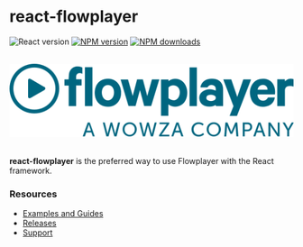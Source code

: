 # react-flowplayer
![React version](https://img.shields.io/badge/react->=17.0.2-green?style=flat)
[![NPM version](https://img.shields.io/npm/v/@flowplayer/react-flowplayer.svg?style=flat)](https://npmjs.com/package/@flowplayer/react-flowplayer) 
[![NPM downloads](https://img.shields.io/npm/dm/@flowplayer/react-flowplayer.svg?style=flat)](https://npmjs.com/package/@flowplayer/react-flowplayer)

<br>
<div>
<a href="https://www.wowza.com">
  <img src="./logo.svg" width="640">
</a>
</div>
<br>

**react-flowplayer** is the preferred way to use Flowplayer with the React framework. 

### Resources
<!-- [Documentation](https://developer.wowza.com/docs/wowza-flowplayer/guides/add-the-player-using-typescript.md/) -->
* [Examples and Guides](https://developer.wowza.com/docs/wowza-flowplayer/player/embed/embed-with-standalone/#use-npm)
* [Releases](https://github.com/flowplayer/react-flowplayer/releases)
* [Support](https://www.wowza.com/support)





